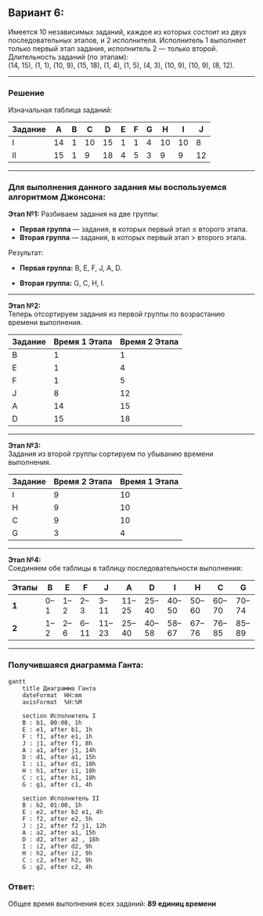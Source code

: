 ## Вариант 6:  

Имеется 10 независимых заданий, каждое из которых состоит из двух последовательных этапов, и 2 исполнителя. Исполнитель 1 выполняет только первый этап задания, исполнитель 2 — только второй.  
Длительность заданий (по этапам):  
(14, 15), (1, 1), (10, 9), (15, 18), (1, 4), (1, 5), (4, 3), (10, 9), (10, 9), (8, 12).  

---

### Решение

Изначальная таблица заданий:  

| Задание | A  | B  | C  | D  | E  | F  | G  | H  | I  | J  |
|---------|----|----|----|----|----|----|----|----|----|----|
| Ⅰ       | 14 | 1  | 10 | 15 | 1  | 1  | 4  | 10 | 10 | 8  |
| ⅠⅠ      | 15 | 1  | 9  | 18 | 4  | 5  | 3  | 9  | 9  | 12 |

---
### Для выполнения данного задания мы воспользуемся алгоритмом Джонсона: 

**Этап №1:** Разбиваем задания на две группы:

- **Первая группа** — задания, в которых первый этап ≤ второго этапа.  
- **Вторая группа** — задания, в которых первый этап > второго этапа.  

Результат:

- **Первая группа:**  B, E, F, J, A, D.

- **Вторая группа:**  G, C, H, I.

---

**Этап №2:**  
Теперь отсортируем задания из первой группы по возрастанию времени выполнения.  

| Задание | Время 1 Этапа | Время 2 Этапа |
|---------|---------------|---------------|
| B       | 1             | 1             |
| E       | 1             | 4             |
| F       | 1             | 5             | 
| J       | 8             | 12            |
| A       | 14            | 15            |
| D       | 15            | 18            |

---

**Этап №3:**  
Задания из второй группы сортируем по убыванию времени выполнения.  

| Задание | Время 2 Этапа | Время 1 Этапа |
|---------|---------------|---------------|
| I       | 9             | 10            |
| H       | 9             | 10            |
| C       | 9             | 10            |
| G       | 3             | 4             |

---

**Этап №4:**  
Соединяем обе таблицы в таблицу последовательности выполнения:  

| **Этапы** | B   | E   | F    | J     | A     | D     | I     | H     | C     | G     |
|-----------|-----|-----|------|-------|-------|-------|-------|-------|-------|-------|
| **1**     | 0–1 | 1–2 | 2–3  | 3–11  | 11–25 | 25–40 | 40–50 | 50–60 | 60–70 | 70–74 |
| **2**     | 1–2 | 2–6 | 6–11 | 11–23 | 25–40 | 40–58 | 58–67 | 67–76 | 76–85 | 85–89 |

---
### Получившаяся диаграмма Ганта:
```mermaid
gantt
    title Диаграмма Ганта
    dateFormat  HH:mm
    axisFormat  %H:%M

    section Исполнитель I
    B : b1, 00:00, 1h
    E : e1, after b1, 1h
    F : f1, after e1, 1h
    J : j1, after f1, 8h
    A : a1, after j1, 14h
    D : d1, after a1, 15h
    I : i1, after d1, 10h
    H : h1, after i1, 10h
    C : c1, after h1, 10h
    G : g1, after c1, 4h

    section Исполнитель II
    B : b2, 01:00, 1h
    E : e2, after b2 e1, 4h
    F : f2, after e2, 5h
    J : j2, after f2 j1, 12h
    A : a2, after a1, 15h
    D : d2, after a2 , 18h
    I : i2, after d2, 9h
    H : h2, after i2, 9h
    C : c2, after h2, 9h
    G : g2, after c2, 4h
```
### Ответ:
Общее время выполнения всех заданий: **89 единиц времени**
